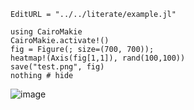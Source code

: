 ```@meta
EditURL = "../../literate/example.jl"
```

````@example example
using CairoMakie
CairoMakie.activate!()
fig = Figure(; size=(700, 700));
heatmap!(Axis(fig[1,1]), rand(100,100))
save("test.png", fig)
nothing # hide
````

![image](test.png)

